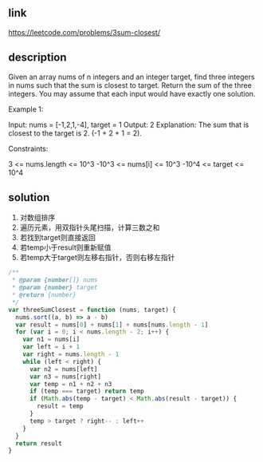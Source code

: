 ## link

https://leetcode.com/problems/3sum-closest/

## description

Given an array nums of n integers and an integer target, find three integers in nums such that the sum is closest to target. Return the sum of the three integers. You may assume that each input would have exactly one solution.

Example 1:

Input: nums = [-1,2,1,-4], target = 1
Output: 2
Explanation: The sum that is closest to the target is 2. (-1 + 2 + 1 = 2).

Constraints:

3 <= nums.length <= 10^3
-10^3 <= nums[i] <= 10^3
-10^4 <= target <= 10^4

## solution

1. 对数组排序
2. 遍历元素，用双指针头尾扫描，计算三数之和
3. 若找到target则直接返回
4. 若temp小于result则重新赋值
5. 若temp大于target则左移右指针，否则右移左指针

```javascript
/**
 * @param {number[]} nums
 * @param {number} target
 * @return {number}
 */
var threeSumClosest = function (nums, target) {
  nums.sort((a, b) => a - b)
  var result = nums[0] + nums[1] + nums[nums.length - 1]
  for (var i = 0; i < nums.length - 2; i++) {
    var n1 = nums[i]
    var left = i + 1
    var right = nums.length - 1
    while (left < right) {
      var n2 = nums[left]
      var n3 = nums[right]
      var temp = n1 + n2 + n3
      if (temp === target) return temp
      if (Math.abs(temp - target) < Math.abs(result - target)) {
        result = temp
      }
      temp > target ? right-- : left++
    }
  }
  return result
}
```
